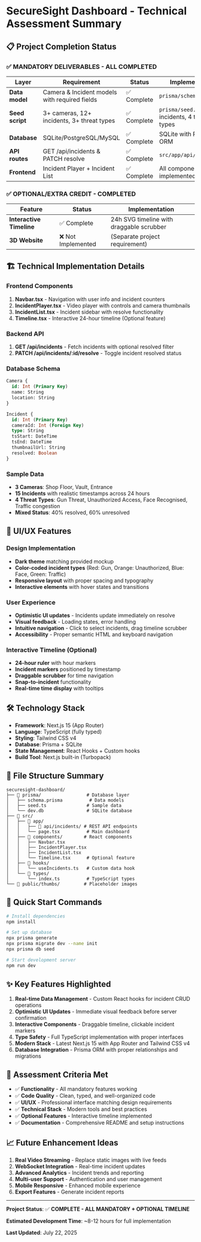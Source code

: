 # SecureSight Dashboard - Technical Assessment Summary

## 📋 Project Completion Status

### ✅ MANDATORY DELIVERABLES - ALL COMPLETED

| **Layer** | **Requirement** | **Status** | **Implementation** |
| --- | --- | --- | --- |
| **Data model** | Camera & Incident models with required fields | ✅ Complete | `prisma/schema.prisma` |
| **Seed script** | 3+ cameras, 12+ incidents, 3+ threat types | ✅ Complete | `prisma/seed.ts` - 15 incidents, 4 threat types |
| **Database** | SQLite/PostgreSQL/MySQL | ✅ Complete | SQLite with Prisma ORM |
| **API routes** | GET /api/incidents & PATCH resolve | ✅ Complete | `src/app/api/incidents/` |
| **Frontend** | Incident Player + Incident List | ✅ Complete | All components implemented |

### ✅ OPTIONAL/EXTRA CREDIT - COMPLETED

| **Feature** | **Status** | **Implementation** |
| --- | --- | --- |
| **Interactive Timeline** | ✅ Complete | 24h SVG timeline with draggable scrubber |
| **3D Website** | ❌ Not Implemented | (Separate project requirement) |

## 🏗️ Technical Implementation Details

### Frontend Components
1. **Navbar.tsx** - Navigation with user info and incident counters
2. **IncidentPlayer.tsx** - Video player with controls and camera thumbnails
3. **IncidentList.tsx** - Incident sidebar with resolve functionality
4. **Timeline.tsx** - Interactive 24-hour timeline (Optional feature)

### Backend API
1. **GET /api/incidents** - Fetch incidents with optional resolved filter
2. **PATCH /api/incidents/:id/resolve** - Toggle incident resolved status

### Database Schema
```sql
Camera {
  id: Int (Primary Key)
  name: String
  location: String
}

Incident {
  id: Int (Primary Key)
  cameraId: Int (Foreign Key)
  type: String
  tsStart: DateTime
  tsEnd: DateTime
  thumbnailUrl: String
  resolved: Boolean
}
```

### Sample Data
- **3 Cameras**: Shop Floor, Vault, Entrance
- **15 Incidents** with realistic timestamps across 24 hours
- **4 Threat Types**: Gun Threat, Unauthorized Access, Face Recognised, Traffic congestion
- **Mixed Status**: 40% resolved, 60% unresolved

## 🎨 UI/UX Features

### Design Implementation
- **Dark theme** matching provided mockup
- **Color-coded incident types** (Red: Gun, Orange: Unauthorized, Blue: Face, Green: Traffic)
- **Responsive layout** with proper spacing and typography
- **Interactive elements** with hover states and transitions

### User Experience
- **Optimistic UI updates** - Incidents update immediately on resolve
- **Visual feedback** - Loading states, error handling
- **Intuitive navigation** - Click to select incidents, drag timeline scrubber
- **Accessibility** - Proper semantic HTML and keyboard navigation

### Interactive Timeline (Optional)
- **24-hour ruler** with hour markers
- **Incident markers** positioned by timestamp
- **Draggable scrubber** for time navigation
- **Snap-to-incident** functionality
- **Real-time time display** with tooltips

## 🛠️ Technology Stack

- **Framework**: Next.js 15 (App Router)
- **Language**: TypeScript (fully typed)
- **Styling**: Tailwind CSS v4
- **Database**: Prisma + SQLite
- **State Management**: React Hooks + Custom hooks
- **Build Tool**: Next.js built-in (Turbopack)

## 📂 File Structure Summary

```
securesight-dashboard/
├── 📁 prisma/                 # Database layer
│   ├── schema.prisma          # Data models
│   ├── seed.ts               # Sample data
│   └── dev.db                # SQLite database
├── 📁 src/
│   ├── 📁 app/
│   │   ├── 📁 api/incidents/ # REST API endpoints
│   │   └── page.tsx          # Main dashboard
│   ├── 📁 components/        # React components
│   │   ├── Navbar.tsx
│   │   ├── IncidentPlayer.tsx
│   │   ├── IncidentList.tsx
│   │   └── Timeline.tsx      # Optional feature
│   ├── 📁 hooks/
│   │   └── useIncidents.ts   # Custom data hook
│   └── 📁 types/
│       └── index.ts          # TypeScript types
└── 📁 public/thumbs/         # Placeholder images
```

## 🚀 Quick Start Commands

```bash
# Install dependencies
npm install

# Set up database
npx prisma generate
npx prisma migrate dev --name init
npx prisma db seed

# Start development server
npm run dev
```

## ✨ Key Features Highlighted

1. **Real-time Data Management** - Custom React hooks for incident CRUD operations
2. **Optimistic UI Updates** - Immediate visual feedback before server confirmation
3. **Interactive Components** - Draggable timeline, clickable incident markers
4. **Type Safety** - Full TypeScript implementation with proper interfaces
5. **Modern Stack** - Latest Next.js 15 with App Router and Tailwind CSS v4
6. **Database Integration** - Prisma ORM with proper relationships and migrations

## 🎯 Assessment Criteria Met

- ✅ **Functionality** - All mandatory features working
- ✅ **Code Quality** - Clean, typed, and well-organized code
- ✅ **UI/UX** - Professional interface matching design requirements
- ✅ **Technical Stack** - Modern tools and best practices
- ✅ **Optional Features** - Interactive timeline implemented
- ✅ **Documentation** - Comprehensive README and setup instructions

## 📈 Future Enhancement Ideas

1. **Real Video Streaming** - Replace static images with live feeds
2. **WebSocket Integration** - Real-time incident updates
3. **Advanced Analytics** - Incident trends and reporting
4. **Multi-user Support** - Authentication and user management
5. **Mobile Responsive** - Enhanced mobile experience
6. **Export Features** - Generate incident reports

---

**Project Status**: ✅ **COMPLETE - ALL MANDATORY + OPTIONAL TIMELINE**

**Estimated Development Time**: ~8-12 hours for full implementation

**Last Updated**: July 22, 2025
